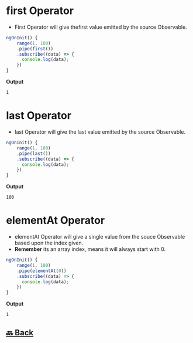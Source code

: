 <h1>first Operator</h1>

- First Operator will give thefirst value emitted by the source Observable.

```ts
ngOnInit() {
    range(1, 100)
    .pipe(first())
    .subscribe((data) => {
      console.log(data);
    })
}
```
**Output**
```
1
```

<h1>last Operator</h1>

- last Operator will give the last value emitted by the source Observable.

```ts
ngOnInit() {
    range(1, 100)
    .pipe(last())
    .subscribe((data) => {
      console.log(data);
    })
}
```
**Output**
```
100
```

<h1>elementAt Operator</h1>

- elementAt Operator will give a single value from the souce Observable based upon the index given.
- **Remember** its an array index, means it will always start with 0.

```ts
ngOnInit() {
    range(1, 100)
    .pipe(elementAt(0))
    .subscribe((data) => {
      console.log(data);
    })
}
```
**Output**
```
1
```

<h2><a href="https://github.com/sanjay9616/JavaScript/blob/master/JavaScript-Technologies/RxJS/README.md"> 🔙 Back</a></h2>
